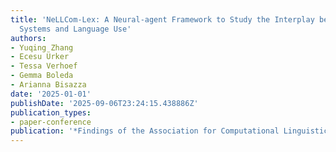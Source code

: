 ```yaml
---
title: 'NeLLCom-Lex: A Neural-agent Framework to Study the Interplay between Lexical
  Systems and Language Use'
authors:
- Yuqing Zhang
- Ecesu Ürker
- Tessa Verhoef
- Gemma Boleda
- Arianna Bisazza
date: '2025-01-01'
publishDate: '2025-09-06T23:24:15.438886Z'
publication_types:
- paper-conference
publication: '*Findings of the Association for Computational Linguistics: EMNLP 2025*'
---
```

